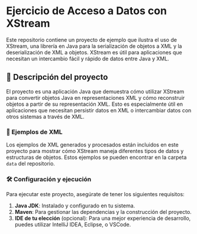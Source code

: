 # Ejercicio de Acceso a Datos con XStream

Este repositorio contiene un proyecto de ejemplo que ilustra el uso de XStream, una librería en Java para la serialización de objetos a XML y la deserialización de XML a objetos. XStream es útil para aplicaciones que necesitan un intercambio fácil y rápido de datos entre Java y XML.

## 🚀 Descripción del proyecto

El proyecto es una aplicación Java que demuestra cómo utilizar XStream para convertir objetos Java en representaciones XML y cómo reconstruir objetos a partir de su representación XML. Esto es especialmente útil en aplicaciones que necesitan persistir datos en XML o intercambiar datos con otros sistemas a través de XML.

### 📄 Ejemplos de XML

Los ejemplos de XML generados y procesados están incluidos en este proyecto para mostrar cómo XStream maneja diferentes tipos de datos y estructuras de objetos. Estos ejemplos se pueden encontrar en la carpeta `data` del repositorio.

### 🛠️ Configuración y ejecución

Para ejecutar este proyecto, asegúrate de tener los siguientes requisitos:

1. **Java JDK**: Instalado y configurado en tu sistema.
2. **Maven**: Para gestionar las dependencias y la construcción del proyecto.
3. **IDE de tu elección** (opcional): Para una mejor experiencia de desarrollo, puedes utilizar IntelliJ IDEA, Eclipse, o VSCode.
